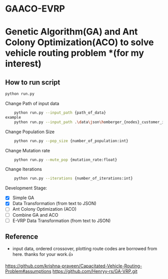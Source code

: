# GAACO-EVRP

# Genetic Algorithm(GA) and Ant Colony Optimization(ACO) to solve vehicle routing problem \*(for my interest)

## How to run script

```bash
python run.py
```

Change Path of input data

```bash
    python run.py --input_path {path_of_data}
example
    python run.py --input_path .\data\json\homberger_{nodes}_customer_instances\
```

Change Population Size

```bash
    python run.py --pop_size {number_of_population:int}
```

Change Mutation rate

```bash
    python run.py --mute_pop {mutation_rate:float}
```

Change Iterations

```bash
    python run.py --iterations {number_of_iterations:int}
```

Development Stage:

- [x] Simple GA
- [x] Data Transformation (from text to JSON)
- [ ] Ant Colony Optimization (ACO)
- [ ] Combine GA and ACO
- [ ] E-VRP Data Transformation (from text to JSON)

## Reference

- input data, ordered crossover, plotting route codes are borrowed from here. thanks for your work.👍

https://github.com/krishna-praveen/Capacitated-Vehicle-Routing-Problem#assumptions
https://github.com/Henryy-rs/GA-VRP.git
